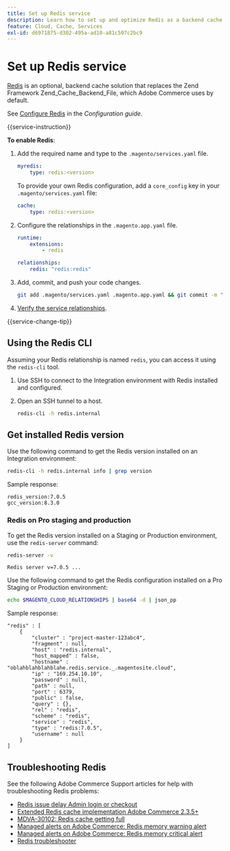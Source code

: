 ```yaml
---
title: Set up Redis service
description: Learn how to set up and optimize Redis as a backend cache solution for Adobe Commerce on cloud infrastructure.
feature: Cloud, Cache, Services
exl-id: d6971875-d302-495a-ad10-a81c507c2bc9
---
```

# Set up Redis service

[Redis](https://redis.io) is an optional, backend cache solution that replaces the Zend Framework Zend_Cache_Backend_File, which Adobe Commerce uses by default.

See [Configure Redis](https://experienceleague.adobe.com/docs/commerce-operations/configuration-guide/cache/redis/config-redis.html) in the _Configuration guide_.

{{service-instruction}}

**To enable Redis**:

1. Add the required name and type to the `.magento/services.yaml` file.

   ```yaml
   myredis:
       type: redis:<version>
   ```

   To provide your own Redis configuration, add a `core_config` key in your `.magento/services.yaml` file:

   ```yaml
   cache:
       type: redis:<version>
   ```

1. Configure the relationships in the `.magento.app.yaml` file.

   ```yaml
   runtime:
       extensions:
           - redis

   relationships:
       redis: "redis:redis"
   ```

1. Add, commit, and push your code changes.

   ```bash
   git add .magento/services.yaml .magento.app.yaml && git commit -m "Enable redis service" && git push origin <branch-name>
   ```

1. [Verify the service relationships](services-yaml.md#service-relationships).

{{service-change-tip}}

## Using the Redis CLI

Assuming your Redis relationship is named `redis`, you can access it using the `redis-cli` tool.

1. Use SSH to connect to the Integration environment with Redis installed and configured.

1. Open an SSH tunnel to a host.

   ```bash
   redis-cli -h redis.internal
   ```

## Get installed Redis version

Use the following command to get the Redis version installed on an Integration environment:

```bash
redis-cli -h redis.internal info | grep version
```

Sample response:

```terminal
redis_version:7.0.5
gcc_version:8.3.0
```

### Redis on Pro staging and production

To get the Redis version installed on a Staging or Production environment, use the `redis-server` command:

```bash
redis-server -v
```

```terminal
Redis server v=7.0.5 ...
```

Use the following command to get the Redis configuration installed on a Pro Staging or Production environment:

```bash
echo $MAGENTO_CLOUD_RELATIONSHIPS | base64 -d | json_pp
```

Sample response:

```terminal
"redis" : [
    {
        "cluster" : "project-master-123abc4",
        "fragment" : null,
        "host" : "redis.internal",
        "host_mapped" : false,
        "hostname" : "oblahblahblahblahe.redis.service._.magentosite.cloud",
        "ip" : "169.254.10.10",
        "password" : null,
        "path" : null,
        "port" : 6379,
        "public" : false,
        "query" : {},
        "rel" : "redis",
        "scheme" : "redis",
        "service" : "redis",
        "type" : "redis:7.0.5",
        "username" : null
    }
]
```

## Troubleshooting Redis

See the following Adobe Commerce Support articles for help with troubleshooting Redis problems:

- [Redis issue delay Admin login or checkout](https://experienceleague.adobe.com/docs/commerce-knowledge-base/kb/troubleshooting/miscellaneous/redis-issue-delay-magento-admin-login-or-checkout.html)
- [Extended Redis cache implementation Adobe Commerce 2.3.5+](https://experienceleague.adobe.com/docs/commerce-operations/implementation-playbook/best-practices/planning/redis-service-configuration.html)
- [MDVA-30102: Redis cache getting full](https://experienceleague.adobe.com/docs/commerce-knowledge-base/kb/support-tools/patches/v1-0-6/mdva-30102-magento-patch-redis-cache-getting-full.html)
- [Managed alerts on Adobe Commerce: Redis memory warning alert](https://experienceleague.adobe.com/docs/commerce-knowledge-base/kb/support-tools/managed-alerts/managed-alerts-on-magento-commerce-redis-memory-warning-alert.html)
- [Managed alerts on Adobe Commerce: Redis memory critical alert](https://experienceleague.adobe.com/docs/commerce-knowledge-base/kb/support-tools/managed-alerts/managed-alerts-on-magento-commerce-redis-memory-critical-alert.html)
- [Redis troubleshooter](https://experienceleague.adobe.com/docs/commerce-knowledge-base/kb/troubleshooting/miscellaneous/redis-troubleshooter.html)

